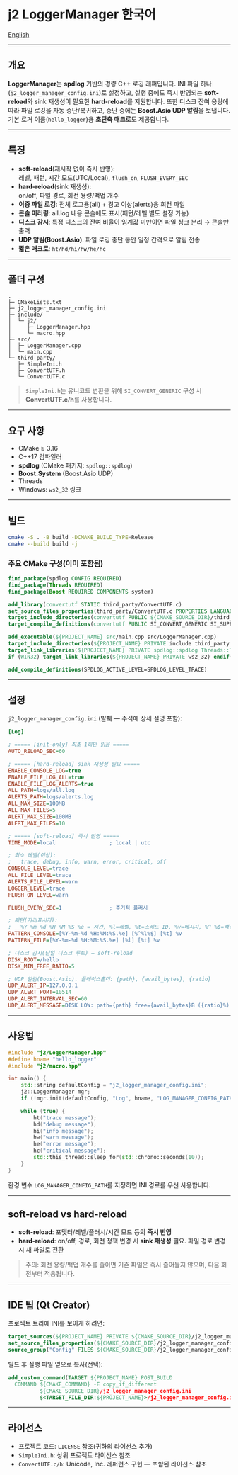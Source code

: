 # j2 LoggerManager 한국어

[English](README.md)

---

## 개요

**LoggerManager**는 **spdlog** 기반의 경량 C++ 로깅 래퍼입니다. INI 파일 하나(`j2_logger_manager_config.ini`)로 설정하고, 실행 중에도 즉시 반영되는 **soft-reload**와 sink 재생성이 필요한 **hard-reload**를 지원합니다. 또한 디스크 잔여 용량에 따라 파일 로깅을 자동 중단/복귀하고, 중단 중에는 **Boost.Asio UDP 알림**을 보냅니다. 기본 로거 이름(`hello_logger`)용 **초단축 매크로**도 제공합니다.

---

## 특징

- **soft-reload**(재시작 없이 즉시 반영):  
  레벨, 패턴, 시간 모드(UTC/Local), `flush_on`, `FLUSH_EVERY_SEC`
- **hard-reload**(sink 재생성):  
  on/off, 파일 경로, 회전 용량/백업 개수
- **이중 파일 로깅**: 전체 로그용(all) + 경고 이상(alerts)용 회전 파일
- **콘솔 미러링**: all.log 내용 콘솔에도 표시(패턴/레벨 별도 설정 가능)
- **디스크 감시**: 특정 디스크의 잔여 비율이 임계값 미만이면 파일 싱크 분리 → 콘솔만 출력
- **UDP 알림(Boost.Asio)**: 파일 로깅 중단 동안 일정 간격으로 알림 전송
- **짧은 매크로**: `ht/hd/hi/hw/he/hc`

---

## 폴더 구성

```
.
├─ CMakeLists.txt
├─ j2_logger_manager_config.ini
├─ include/
│  └─ j2/
│     ├─ LoggerManager.hpp
│     └─ macro.hpp
├─ src/
│  ├─ LoggerManager.cpp
│  └─ main.cpp
└─ third_party/
   ├─ SimpleIni.h
   ├─ ConvertUTF.h
   └─ ConvertUTF.c
```

> `SimpleIni.h`는 유니코드 변환을 위해 `SI_CONVERT_GENERIC` 구성 시 **ConvertUTF.c/h**를 사용합니다.

---

## 요구 사항

- CMake ≥ 3.16
- C++17 컴파일러
- **spdlog** (CMake 패키지: `spdlog::spdlog`)
- **Boost.System** (Boost.Asio UDP)
- Threads
- Windows: `ws2_32` 링크

---

## 빌드

```bash
cmake -S . -B build -DCMAKE_BUILD_TYPE=Release
cmake --build build -j
```

### 주요 CMake 구성(이미 포함됨)

```cmake
find_package(spdlog CONFIG REQUIRED)
find_package(Threads REQUIRED)
find_package(Boost REQUIRED COMPONENTS system)

add_library(convertutf STATIC third_party/ConvertUTF.c)
set_source_files_properties(third_party/ConvertUTF.c PROPERTIES LANGUAGE C)
target_include_directories(convertutf PUBLIC ${CMAKE_SOURCE_DIR}/third_party)
target_compile_definitions(convertutf PUBLIC SI_CONVERT_GENERIC SI_SUPPORT_IOSTREAMS)

add_executable(${PROJECT_NAME} src/main.cpp src/LoggerManager.cpp)
target_include_directories(${PROJECT_NAME} PRIVATE include third_party ${Boost_INCLUDE_DIRS})
target_link_libraries(${PROJECT_NAME} PRIVATE spdlog::spdlog Threads::Threads Boost::system convertutf)
if (WIN32) target_link_libraries(${PROJECT_NAME} PRIVATE ws2_32) endif()

add_compile_definitions(SPDLOG_ACTIVE_LEVEL=SPDLOG_LEVEL_TRACE)
```

---

## 설정

`j2_logger_manager_config.ini` (발췌 — 주석에 상세 설명 포함):

```ini
[Log]

; ===== [init-only] 최초 1회만 읽음 =====
AUTO_RELOAD_SEC=60

; ===== [hard-reload] sink 재생성 필요 =====
ENABLE_CONSOLE_LOG=true
ENABLE_FILE_LOG_ALL=true
ENABLE_FILE_LOG_ALERTS=true
ALL_PATH=logs/all.log
ALERTS_PATH=logs/alerts.log
ALL_MAX_SIZE=100MB
ALL_MAX_FILES=5
ALERT_MAX_SIZE=100MB
ALERT_MAX_FILES=10

; ===== [soft-reload] 즉시 반영 =====
TIME_MODE=local                 ; local | utc

; 최소 레벨(이상):
;   trace, debug, info, warn, error, critical, off
CONSOLE_LEVEL=trace
ALL_FILE_LEVEL=trace
ALERTS_FILE_LEVEL=warn
LOGGER_LEVEL=trace
FLUSH_ON_LEVEL=warn

FLUSH_EVERY_SEC=1               ; 주기적 플러시

; 패턴(자리표시자):
;   %Y %m %d %H %M %S %e = 시간, %l=레벨, %t=스레드 ID, %v=메시지, %^ %$=색상 on/off
PATTERN_CONSOLE=[%Y-%m-%d %H:%M:%S.%e] [%^%l%$] [%t] %v
PATTERN_FILE=[%Y-%m-%d %H:%M:%S.%e] [%l] [%t] %v

; 디스크 감시(단일 디스크 루트) — soft-reload
DISK_ROOT=/hello
DISK_MIN_FREE_RATIO=5

; UDP 알림(Boost.Asio). 플레이스홀더: {path}, {avail_bytes}, {ratio}
UDP_ALERT_IP=127.0.0.1
UDP_ALERT_PORT=10514
UDP_ALERT_INTERVAL_SEC=60
UDP_ALERT_MESSAGE=DISK LOW: path={path} free={avail_bytes}B ({ratio}%)
```

---

## 사용법

```cpp
#include "j2/LoggerManager.hpp"
#define hname "hello_logger"
#include "j2/macro.hpp"

int main() {
    std::string defaultConfig = "j2_logger_manager_config.ini";
    j2::LoggerManager mgr;
    if (!mgr.init(defaultConfig, "Log", hname, "LOG_MANAGER_CONFIG_PATH")) return 1;

    while (true) {
        ht("trace message");
        hd("debug message");
        hi("info message");
        hw("warn message");
        he("error message");
        hc("critical message");
        std::this_thread::sleep_for(std::chrono::seconds(10));
    }
}
```

환경 변수 `LOG_MANAGER_CONFIG_PATH`를 지정하면 INI 경로를 우선 사용합니다.

---

## soft-reload vs hard-reload

- **soft-reload**: 포맷터/레벨/플러시/시간 모드 등의 **즉시 반영**  
- **hard-reload**: on/off, 경로, 회전 정책 변경 시 **sink 재생성** 필요. 파일 경로 변경 시 새 파일로 전환

> 주의: 회전 용량/백업 개수를 줄이면 기존 파일은 즉시 줄어들지 않으며, 다음 회전부터 적용됩니다.

---

## IDE 팁 (Qt Creator)

프로젝트 트리에 INI를 보이게 하려면:
```cmake
target_sources(${PROJECT_NAME} PRIVATE ${CMAKE_SOURCE_DIR}/j2_logger_manager_config.ini)
set_source_files_properties(${CMAKE_SOURCE_DIR}/j2_logger_manager_config.ini PROPERTIES HEADER_FILE_ONLY TRUE)
source_group("Config" FILES ${CMAKE_SOURCE_DIR}/j2_logger_manager_config.ini)
```

빌드 후 실행 파일 옆으로 복사(선택):
```cmake
add_custom_command(TARGET ${PROJECT_NAME} POST_BUILD
  COMMAND ${CMAKE_COMMAND} -E copy_if_different
          ${CMAKE_SOURCE_DIR}/j2_logger_manager_config.ini
          $<TARGET_FILE_DIR:${PROJECT_NAME}>/j2_logger_manager_config.ini)
```

---

## 라이선스

- 프로젝트 코드: `LICENSE` 참조(귀하의 라이선스 추가)  
- `SimpleIni.h`: 상위 프로젝트 라이선스 참조  
- `ConvertUTF.c/h`: Unicode, Inc. 레퍼런스 구현 — 포함된 라이선스 참조
